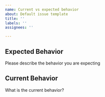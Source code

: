 ```yaml
---
name: Current vs expected behavior
about: Default issue template
title: ''
labels: ''
assignees: ''

---
```


## Expected Behavior

Please describe the behavior you are expecting

## Current Behavior

What is the current behavior?
